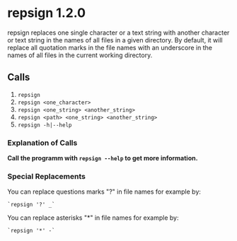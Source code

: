 # repsign 1.2.0

repsign replaces one single character or a text string with another character or text string in the names of all files in a given directory. By default, it will replace all quotation marks in the file names with an underscore in the names of all files in the current working directory.

## Calls

1. `repsign`
2. `repsign <one_character>`
3. `repsign <one_string> <another_string>`
4. `repsign <path> <one_string> <another_string>`
5. `repsign -h|--help`

### Explanation of Calls

**Call the programm with `repsign --help` to get more information.**

### Special Replacements

You can replace questions marks "?" in file names for example by:

```shell
`repsign '?' _`
```

You can replace asterisks "*" in file names for example by:

```shell
`repsign '*' -`
```
